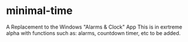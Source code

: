 # minimal-time
A Replacement to the Windows "Alarms &amp; Clock" App
This is in exrtreme alpha with functions such as: alarms, countdown timer, etc to be added.
